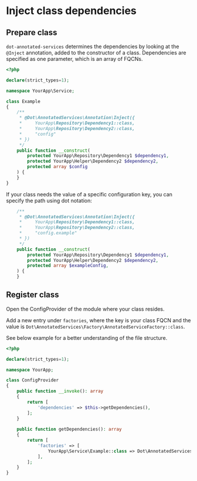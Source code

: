 # Inject class dependencies


## Prepare class

`dot-annotated-services` determines the dependencies by looking at the `@Inject` annotation, added to the constructor of a class.
Dependencies are specified as one parameter, which is an array of FQCNs.

```php
<?php

declare(strict_types=1);

namespace YourApp\Service;

class Example
{
    /**
     * @Dot\AnnotatedServices\Annotation\Inject({
     *     YourApp\Repository\Dependency1::class,
     *     YourApp\Repository\Dependency2::class,
     *     "config"
     * })
     */
    public function __construct(
        protected YourApp\Repository\Dependency1 $dependency1,
        protected YourApp\Helper\Dependency2 $dependency2,
        protected array $config
    ) {
    }
}
```

If your class needs the value of a specific configuration key, you can specify the path using dot notation:

```php
    /**
     * @Dot\AnnotatedServices\Annotation\Inject({
     *     YourApp\Repository\Dependency1::class,
     *     YourApp\Repository\Dependency2::class,
     *     "config.example"
     * })
     */
    public function __construct(
        protected YourApp\Repository\Dependency1 $dependency1,
        protected YourApp\Helper\Dependency2 $dependency2,
        protected array $exampleConfig,
    ) {
    }
```


## Register class

Open the ConfigProvider of the module where your class resides.

Add a new entry under `factories`, where the key is your class FQCN and the value is `Dot\AnnotatedServices\Factory\AnnotatedServiceFactory::class`.

See below example for a better understanding of the file structure.

```php
<?php

declare(strict_types=1);

namespace YourApp;

class ConfigProvider
{
    public function __invoke(): array
    {
        return [
            'dependencies' => $this->getDependencies(),
        ];
    }
    
    public function getDependencies(): array
    {
        return [
            'factories' => [
                YourApp\Service\Example::class => Dot\AnnotatedServices\Factory\AnnotatedServiceFactory::class,
            ],
        ];
    }
}
```
